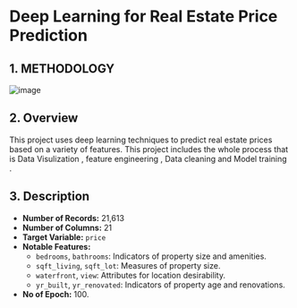 # Deep Learning for Real Estate Price Prediction

## **1. METHODOLOGY**
![image](https://github.com/user-attachments/assets/89b982e2-0c1f-4843-862d-8ea186bc8bb8)

## **2. Overview**
This project uses deep learning techniques to predict real estate prices based on a variety of features. This project includes the whole process that is Data Visulization , feature engineering , Data cleaning and Model training .

## **3. Description**
- **Number of Records:** 21,613
- **Number of Columns:** 21
- **Target Variable:** `price`
- **Notable Features:**
  - `bedrooms`, `bathrooms`: Indicators of property size and amenities.
  - `sqft_living`, `sqft_lot`: Measures of property size.
  - `waterfront`, `view`: Attributes for location desirability.
  - `yr_built`, `yr_renovated`: Indicators of property age and renovations.
- **No of Epoch:** 100.


